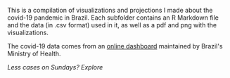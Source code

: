 This is a compilation of visualizations and projections I made about the covid-19 pandemic in Brazil. Each subfolder contains an R Markdown file and the data (in .csv format) used in it, as well as a pdf and png with the visualizations. 

The covid-19 data comes from an [online dashboard](https://covid.saude.gov.br/) maintained by Brazil's Ministry of Health.

*Less cases on Sundays? Explore*
